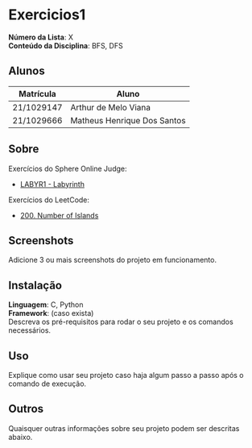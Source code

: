 # Exercicios1

**Número da Lista**: X<br>
**Conteúdo da Disciplina**: BFS, DFS<br>

## Alunos

| Matrícula  | Aluno                       |
| ---------- | --------------------------- |
| 21/1029147 | Arthur de Melo Viana        |
| 21/1029666 | Matheus Henrique Dos Santos |

## Sobre

Exercícios do Sphere Online Judge:

- [LABYR1 - Labyrinth](https://www.spoj.com/problems/LABYR1/)

Exercícios do LeetCode:

- [200. Number of Islands](https://leetcode.com/problems/number-of-islands/description/)

## Screenshots

Adicione 3 ou mais screenshots do projeto em funcionamento.

## Instalação

**Linguagem**: C, Python<br>
**Framework**: (caso exista)<br>
Descreva os pré-requisitos para rodar o seu projeto e os comandos necessários.

## Uso

Explique como usar seu projeto caso haja algum passo a passo após o comando de execução.

## Outros

Quaisquer outras informações sobre seu projeto podem ser descritas abaixo.
